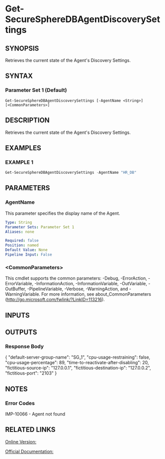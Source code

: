 ﻿# Get-SecureSphereDBAgentDiscoverySettings

## SYNOPSIS
Retrieves the current state of the Agent's Discovery Settings.

## SYNTAX

### Parameter Set 1 (Default)
```
Get-SecureSphereDBAgentDiscoverySettings [-AgentName <String>] [<CommonParameters>]
```

## DESCRIPTION
Retrieves the current state of the Agent's Discovery Settings.

## EXAMPLES

### EXAMPLE 1

```powershell
Get-SecureSphereDBAgentDiscoverySettings -AgentName "HR_DB"
```

## PARAMETERS

### AgentName
This parameter specifies the display name of the Agent.

```yaml
Type: String
Parameter Sets: Parameter Set 1
Aliases: none

Required: false
Position: named
Default Value: None
Pipeline Input: False
```

### \<CommonParameters\>
This cmdlet supports the common parameters: -Debug, -ErrorAction, -ErrorVariable, -InformationAction, -InformationVariable, -OutVariable, -OutBuffer, -PipelineVariable, -Verbose, -WarningAction, and -WarningVariable. For more information, see about_CommonParameters (http://go.microsoft.com/fwlink/?LinkID=113216).

## INPUTS

## OUTPUTS

### Response Body
{ "default-server-group-name": "SG_1", "cpu-usage-restraining": false, "cpu-usage-percentage": 89, "time-to-reactivate-after-disabling": 20, "fictitious-source-ip": "127.0.0.1", "fictitious-destination-ip": "127.0.0.2", "fictitious-port": "2103" }

## NOTES

### Error Codes
IMP-10066 - Agent not found

## RELATED LINKS

[Online Version:](https://github.com/akshinmustafayev/SecureSpherePS/tree/master/Documentation)

[Official Documentation:](https://docs.imperva.com/bundle/v13.6-api-reference-guide/page/65311.htm)



